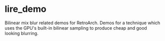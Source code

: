# lire_demo

Bilinear mix blur related demos for RetroArch.
Demos for a technique which uses the GPU's built-in bilinear sampling to produce cheap and good looking blurring.
